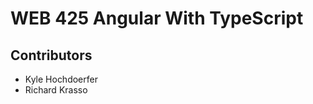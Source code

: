 # WEB 425 Angular With TypeScript
## Contributors
<ul>
  <li>Kyle Hochdoerfer</li>
  <li>Richard Krasso</li>
</ul>
